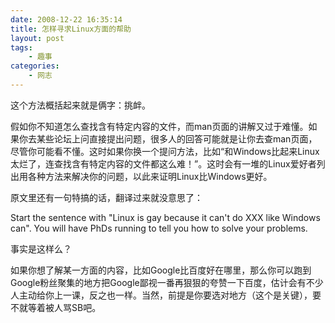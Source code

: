 ```yaml
---
date: 2008-12-22 16:35:14
title: 怎样寻求Linux方面的帮助
layout: post
tags:
    - 趣事
categories:
    - 网志
---
```

<!--more-->

这个方法概括起来就是俩字：挑衅。

假如你不知道怎么查找含有特定内容的文件，而man页面的讲解又过于难懂。如果你去某些论坛上问直接提出问题，很多人的回答可能就是让你去查man页面，尽管你可能看不懂。这时如果你换一个提问方法，比如“和Windows比起来Linux太烂了，连查找含有特定内容的文件都这么难！”。这时会有一堆的Linux爱好者列出用各种方法来解决你的问题，以此来证明Linux比Windows更好。

原文里还有一句特搞的话，翻译过来就没意思了：

Start the sentence with "Linux is gay because it can't do XXX like Windows can". You will have PhDs running to tell you how to solve your problems.

事实是这样么？

如果你想了解某一方面的内容，比如Google比百度好在哪里，那么你可以跑到Google粉丝聚集的地方把Google鄙视一番再狠狠的夸赞一下百度，估计会有不少人主动给你上一课，反之也一样。当然，前提是你要选对地方（这个是关键），要不就等着被人骂SB吧。
